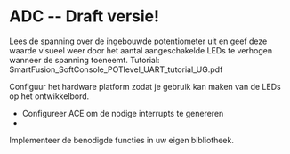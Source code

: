 # ADC -- Draft versie!

Lees de spanning over de ingebouwde potentiometer uit en geef deze waarde visueel weer door het aantal aangeschakelde LEDs te verhogen wanneer de spanning toeneemt.
Tutorial: SmartFusion_SoftConsole_POTlevel_UART_tutorial_UG.pdf

Configuur het hardware platform zodat je gebruik kan maken van de LEDs op het ontwikkelbord.
 * Configureer ACE om de nodige interrupts te genereren
 * 

Implementeer de benodigde functies in uw eigen bibliotheek.



